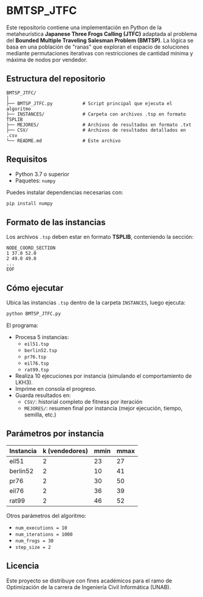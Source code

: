 # BMTSP_JTFC

Este repositorio contiene una implementación en Python de la metaheurística **Japanese Three Frogs Calling (JTFC)** adaptada al problema del **Bounded Multiple Traveling Salesman Problem (BMTSP)**. La lógica se basa en una población de "ranas" que exploran el espacio de soluciones mediante permutaciones iterativas con restricciones de cantidad mínima y máxima de nodos por vendedor.

## Estructura del repositorio

```
BMTSP_JTFC/
│
├── BMTSP_JTFC.py           # Script principal que ejecuta el algoritmo
├── INSTANCES/              # Carpeta con archivos .tsp en formato TSPLIB
├── MEJORES/                # Archivos de resultados en formato .txt
├── CSV/                    # Archivos de resultados detallados en .csv
└── README.md               # Este archivo
```

## Requisitos

- Python 3.7 o superior
- Paquetes: `numpy`

Puedes instalar dependencias necesarias con:

```bash
pip install numpy
```

## Formato de las instancias

Los archivos `.tsp` deben estar en formato **TSPLIB**, conteniendo la sección:

```
NODE_COORD_SECTION
1 37.0 52.0
2 49.0 49.0
...
EOF
```

## Cómo ejecutar

Ubica las instancias `.tsp` dentro de la carpeta `INSTANCES`, luego ejecuta:

```bash
python BMTSP_JTFC.py
```

El programa:

- Procesa 5 instancias:
  - `eil51.tsp`
  - `berlin52.tsp`
  - `pr76.tsp`
  - `eil76.tsp`
  - `rat99.tsp`
- Realiza 10 ejecuciones por instancia (simulando el comportamiento de LKH3).
- Imprime en consola el progreso.
- Guarda resultados en:
  - `CSV/`: historial completo de fitness por iteración
  - `MEJORES/`: resumen final por instancia (mejor ejecución, tiempo, semilla, etc.)

## Parámetros por instancia

| Instancia   | k (vendedores) | mmin | mmax |
|-------------|----------------|------|------|
| eil51       | 2              | 23   | 27   |
| berlin52    | 2              | 10   | 41   |
| pr76        | 2              | 30   | 50   |
| eil76       | 2              | 36   | 39   |
| rat99       | 2              | 46   | 52   |

Otros parámetros del algoritmo:
- `num_executions = 10`
- `num_iterations = 1000`
- `num_frogs = 30`
- `step_size = 2`

## Licencia

Este proyecto se distribuye con fines académicos para el ramo de Optimización de la carrera de Ingeniería Civil Informática (UNAB).
